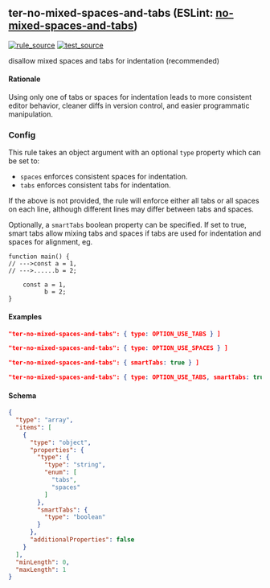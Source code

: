 <!-- Start:AutoDoc:: Modify `src/readme/rules.ts` and run `gulp readme` to update block -->
## ter-no-mixed-spaces-and-tabs (ESLint: [no-mixed-spaces-and-tabs](http://eslint.org/docs/rules/no-mixed-spaces-and-tabs))
[![rule_source](https://img.shields.io/badge/%F0%9F%93%8F%20rule-source-green.svg)](https://github.com/buzinas/tslint-eslint-rules/blob/master/src/rules/terNoMixedSpacesAndTabsRule.ts)
[![test_source](https://img.shields.io/badge/%F0%9F%93%98%20test-source-blue.svg)](https://github.com/buzinas/tslint-eslint-rules/blob/master/src/test/rules/terNoMixedSpacesAndTabsRuleTests.ts)

disallow mixed spaces and tabs for indentation (recommended)

#### Rationale

Using only one of tabs or spaces for indentation leads to more consistent editor behavior,
cleaner diffs in version control, and easier programmatic manipulation.
### Config

This rule takes an object argument with an optional `type` property which can be set to:

* `spaces` enforces consistent spaces for indentation.
* `tabs` enforces consistent tabs for indentation.

If the above is not provided, the rule will enforce either all tabs or all spaces on each
line, although different lines may differ between tabs and spaces.

Optionally, a `smartTabs` boolean property can be specified.  If set to true, smart tabs
allow mixing tabs and spaces if tabs are used for indentation and spaces for alignment, eg.

    function main() {
    // --->const a = 1,
    // --->......b = 2;

        const a = 1,
              b = 2;
    }

#### Examples

```json
"ter-no-mixed-spaces-and-tabs": { type: OPTION_USE_TABS } ]
```

```json
"ter-no-mixed-spaces-and-tabs": { type: OPTION_USE_SPACES } ]
```

```json
"ter-no-mixed-spaces-and-tabs": { smartTabs: true } ]
```

```json
"ter-no-mixed-spaces-and-tabs": { type: OPTION_USE_TABS, smartTabs: true } ]
```
#### Schema

```json
{
  "type": "array",
  "items": [
    {
      "type": "object",
      "properties": {
        "type": {
          "type": "string",
          "enum": [
            "tabs",
            "spaces"
          ]
        },
        "smartTabs": {
          "type": "boolean"
        }
      },
      "additionalProperties": false
    }
  ],
  "minLength": 0,
  "maxLength": 1
}
```
<!-- End:AutoDoc -->
